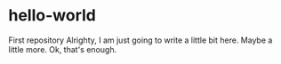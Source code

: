 # hello-world
First repository
Alrighty, I am just going to write a little bit here. Maybe a little more. Ok, that's enough.
